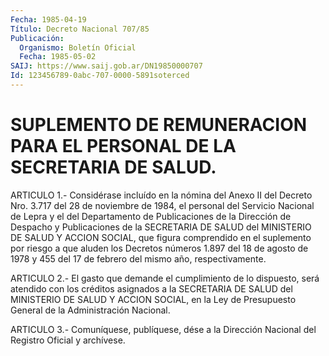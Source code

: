 ```yaml
---
Fecha: 1985-04-19
Título: Decreto Nacional 707/85
Publicación:
  Organismo: Boletín Oficial
  Fecha: 1985-05-02
SAIJ: https://www.saij.gob.ar/DN19850000707
Id: 123456789-0abc-707-0000-5891soterced
---
```

# SUPLEMENTO DE REMUNERACION PARA EL PERSONAL DE LA SECRETARIA DE SALUD.

<a id="1"></a>
ARTICULO  1.-  Considérase  incluído  en la nómina del Anexo II del Decreto Nro. 3.717 del 28 de noviembre  de  1984,  el  personal del Servicio  Nacional  de Lepra y el del Departamento de Publicaciones de la Dirección de Despacho  y  Publicaciones  de  la SECRETARIA DE SALUD   del  MINISTERIO  DE  SALUD  Y  ACCION  SOCIAL,  que  figura comprendido  en  el suplemento por riesgo a que aluden los Decretos números 1.897 del  18 de agosto de 1978 y 455 del 17 de febrero del mismo año, respectivamente.

<a id="2"></a>
ARTICULO  2.- El gasto que demande el cumplimiento de lo dispuesto, será atendido  con  los créditos asignados a la SECRETARIA DE SALUD del MINISTERIO DE SALUD  Y  ACCION SOCIAL, en la Ley de Presupuesto General de la Administración Nacional.

<a id="3"></a>
ARTICULO  3.- Comuníquese, publíquese, dése a la Dirección Nacional del Registro Oficial y archívese.